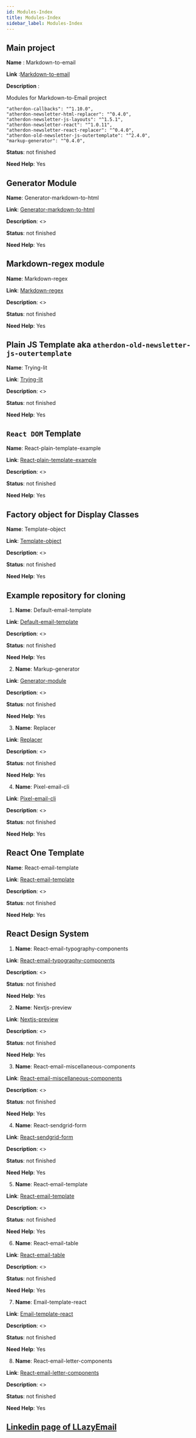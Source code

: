 ```yaml
---
id: Modules-Index
title: Modules-Index
sidebar_label: Modules-Index
---
```


## Main project

**Name** : Markdown-to-email

**Link** :[Markdown-to-email](https://github.com/LLazyEmail/markdown-to-email)

**Description** : 

Modules for Markdown-to-Email project

```
"atherdon-callbacks": "^1.10.0",
"atherdon-newsletter-html-replacer": "^0.4.0",
"atherdon-newsletter-js-layouts": "^1.5.1",
"atherdon-newsletter-react": "^1.0.11",
"atherdon-newsletter-react-replacer": "^0.4.0",
"atherdon-old-newsletter-js-outertemplate": "^2.4.0",
"markup-generator": "^0.4.0",
``` 
  
**Status**: not finished
  
**Need Help**: Yes


## Generator Module

**Name**: Generator-markdown-to-html

**Link**: [Generator-markdown-to-html](https://github.com/LLazyEmail/generator-markdown-to-html)

**Description**: <>

**Status**: not finished

**Need Help**: Yes


## Markdown-regex module

**Name**: Markdown-regex

**Link**: [Markdown-regex](https://github.com/LLazyEmail/markdown-regex)

**Description**: <>

**Status**: not finished

**Need Help**: Yes


## Plain JS Template aka `atherdon-old-newsletter-js-outertemplate`

**Name**: Trying-lit

**Link**: [Trying-lit](https://github.com/LLazyEmail/_trying-lit)

**Description**: <>

**Status**: not finished

**Need Help**: Yes


## `React DOM` Template 

**Name**: React-plain-template-example

**Link**: [React-plain-template-example](https://github.com/LLazyEmail/react-plain-template-example)

**Description**: <>

**Status**: not finished

**Need Help**: Yes


## Factory object for Display Classes

**Name**: Template-object

**Link**: [Template-object](https://github.com/LLazyEmail/template-object)

**Description**: <>

**Status**: not finished

**Need Help**: Yes


## Example repository for cloning

1. **Name**: Default-email-template

**Link**: [Default-email-template](https://github.com/LLazyEmail/default-email-template)

**Description**: <>

**Status**: not finished

**Need Help**: Yes


2. **Name**: Markup-generator

**Link**: [Generator-module](https://github.com/LLazyEmail/generator-module)

**Description**: <>

**Status**: not finished

**Need Help**: Yes


3. **Name**: Replacer

**Link**: [Replacer](https://github.com/LLazyEmail/replacer)

**Description**: <>

**Status**: not finished

**Need Help**: Yes


4. **Name**: Pixel-email-cli

**Link**: [Pixel-email-cli](https://github.com/LLazyEmail/pixel-email-cli)

**Description**: <>

**Status**: not finished

**Need Help**: Yes


## React One Template

**Name**: React-email-template

**Link**: [React-email-template](https://github.com/LLazyEmail/react-email-template)

**Description**: <>

**Status**: not finished

**Need Help**: Yes


## React Design System

1. **Name**: React-email-typography-components

**Link**: [React-email-typography-components](https://github.com/LLazyEmail/react-email-typography-components)

**Description**: <>

**Status**: not finished

**Need Help**: Yes


2. **Name**: Nextjs-preview

**Link**: [Nextjs-preview](https://github.com/LLazyEmail/nextjs-preview)

**Description**: <>

**Status**: not finished

**Need Help**: Yes


3. **Name**: React-email-miscellaneous-components

**Link**: [React-email-miscellaneous-components](https://github.com/LLazyEmail/react-email-miscellaneous-components)

**Description**: <>

**Status**: not finished

**Need Help**: Yes


4. **Name**: React-sendgrid-form

**Link**: [React-sendgrid-form](https://github.com/LLazyEmail/react-sendgrid-form)

**Description**: <>

**Status**: not finished

**Need Help**: Yes


5. **Name**: React-email-template

**Link**: [React-email-template](https://github.com/LLazyEmail/react-email-template)

**Description**: <>

**Status**: not finished

**Need Help**: Yes


6. **Name**: React-email-table

**Link**: [React-email-table](https://github.com/LLazyEmail/react-email-table)

**Description**: <>

**Status**: not finished

**Need Help**: Yes


7. **Name**: Email-template-react

**Link**: [Email-template-react](https://github.com/LLazyEmail/email-template-react)

**Description**: <>

**Status**: not finished

**Need Help**: Yes


8. **Name**: React-email-letter-components

**Link**: [React-email-letter-components](https://github.com/LLazyEmail/react-email-letter-components)

**Description**: <>

**Status**: not finished

**Need Help**: Yes






## [Linkedin page of LLazyEmail](https://www.linkedin.com/company/llazyemail/)
